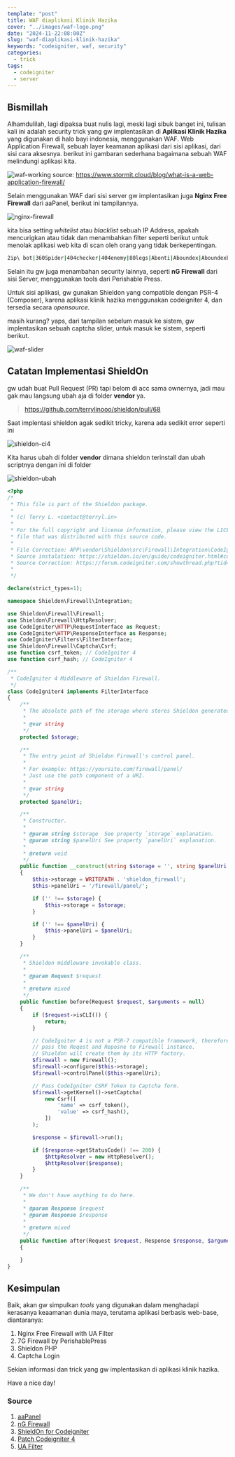 ```yaml
---
template: "post"
title: WAF diaplikasi Klinik Hazika
cover: "../images/waf-logo.png"
date: "2024-11-22:08:00Z"
slug: "waf-diaplikasi-klinik-hazika"
keywords: "codeigniter, waf, security"
categories:
  - trick
tags:
  - codeigniter
  - server
---
```


## Bismillah

Alhamdulilah, lagi dipaksa buat nulis lagi, meski lagi sibuk banget ini, tulisan kali ini adalah security trick yang gw implentasikan di **Aplikasi Klinik Hazika** yang digunakan di halo bayi indonesia, menggunakan WAF. Web Application Firewall, sebuah layer keamanan aplikasi dari sisi aplikasi, dari sisi cara aksesnya. berikut ini gambaran sederhana bagaimana sebuah WAF melindungi aplikasi kita.

![waf-working](../images/waf-work.png)
source: https://www.stormit.cloud/blog/what-is-a-web-application-firewall/

Selain menggunakan WAF dari sisi server gw implentasikan juga **Nginx Free Firewall** dari aaPanel, berikut ini tampilannya.

![nginx-firewall](../images/nginx-firewall.png)

kita bisa setting *whitelist* atau *blacklist* sebuah IP Address, apakah mencurigkan atau tidak dan menambahkan filter seperti berikut untuk menolak aplikasi web kita di scan oleh orang yang tidak berkepentingan.

```bash
2ip\ bot|360Spider|404checker|404enemy|80legs|Abonti|Aboundex|Aboundexbot|Acunetix|ADmantX|adscanner|AdsTxtCrawlerTP|AfD-Verbotsverfahren|AHC|AIBOT|AiHitBot|Aipbot|Alexibot|ALittle\ Client|Alligator|AllSubmitter|AlphaBot|Amazonbot|Anarchie|Anarchy|Anarchy99|Ankit|Anthill|anthropic-ai|Apache-HttpClient|Apexoo|archive.org_bot|arquivo-web-crawler|arquivo.pt|Aspiegel|ASPSeek|Asterias|Atomseobot|Attach|autoemailspider|Awario|AwarioBot|AwarioRssBot|AwarioSmartBot|BackDoorBot|Backlink-Ceck|backlink-check|BacklinkCrawler|BackStreet|BackWeb|Badass|Bandit|Barkrowler|BatchFTP|Battleztar\ Bazinga|BBBike|BDCbot|BDFetch|BetaBot|bidswitchbot|Bigfoot|Bitacle|Black\ Hole|Blackboard|BlackWidow|BLEXBot|Blow|BlowFish|Boardreader|Bolt|BotALot|Brandprotect|Brandwatch|Buck|Buddy|BuiltBotTough|BuiltWith|Bullseye|BunnySlippers|BuzzSumo|Bytedance|Bytespider|cah.io.community|Calculon|CATExplorador|CazoodleBot|CCBot|Cegbfeieh|CensysInspect|CF-UC|ChatGPT-User|check1.exe|CheeseBot|CherryPicker|CheTeam|ChinaClaw|Chlooe|Citoid|Claritybot|clark-crawler|Cliqzbot|Cloud\ mapping|coccocbot|Cocolyzebot|CODE87|Cogentbot|cognitiveseo|cohere-ai|Collector|com.plumanalytics|comscore|Copier|CopyRightCheck|Copyscape|Cosmos|Craftbot|crawl.sogou.com|crawler.feedback|crawler4j|Crawling\ at\ Home\ Project|CrazyWebCrawler|Crescent|CriteoBot|CrunchBot|CSHttp|Curious|Custo|CyotekWebCopy|DatabaseDriverMysqli|DataCha0s|dataforseo.com|DataForSeoBot|dataforseobot|DBLBot|demandbase-bot|Demon|Deusu|Devil|Digincore|DigitalPebble|DIIbot|Dirbuster|dirbuster|Disco|Discobot|Discoverybot|Dispatch|DittoSpyder|DnBCrawler-Analytics|DnyzBot|DomainAppender|DomainCrawler|Domains\ Project|DomainSigmaCrawler|domainsproject.org|DomainStatsBot|DomCopBot|Download\ Wonder|Dragonfly|Drip|DSearch|DTS\ Agent|EasyDL|Ebingbong|eCatch|ECCP/1.0|Ecxi|EirGrabber|EMail\ Siphon|EMail\ Wolf|EroCrawler|evc-batch|Evil|Exabot|Expanse|Express\ WebPictures|ExtLinksBot|Extractor|ExtractorPro|Extreme\ Picture\ Finder|EyeNetIE|Ezooms|FacebookBot|facebookscraper|FDM|FemtosearchBot|FHscan|Fimap|Firefox/7.0|FlashGet|Flunky|Foobot|Freeuploader|FriendlyCrawler|FrontPage|Fuzz|FyberSpider|Fyrebot|G-i-g-a-b-o-t|Gabanzabot|GalaxyBot|Genieo|GermCrawler|Getintent|GetRight|GetWeb|Gigabot|Go-Ahead-Got-It|Go-http-client|Go!Zilla|gopher|Gotit|GoZilla|GPTBot|Grabber|GrabNet|Grafula|GrapeFX|GrapeshotCrawler|GridBot|GT::WWW|Haansoft|HaosouSpider|harvest|Harvest|Havij|HEADMasterSEO|Heritrix|heritrix|Hloader|HMView|HonoluluBot|HTMLparser|HTTP::Lite|HTTrack|Humanlinks|HybridBot|Iblog|Id-search|IDBot|IDBTE4M|IlseBot|Image\ Fetch|Image\ Sucker|imagesift.com|ImagesiftBot|IndeedBot|Indy\ Library|InfoNaviRobot|InfoTekies|instabid|Intelliseek|InterGET|Internet\ Ninja|InternetSeer|internetVista\ monitor|IonCrawl|ips-agent|Iria|IRLbot|isitwp.com|Iskanie|IstellaBot|iubenda-radar|JamesBOT|Java|Jbrofuzz|JennyBot|JetCar|Jetty|JikeSpider|JOC\ Web\ Spider|Joomla|Jorgee|JustView|Jyxobot|Kenjin\ Spider|Keybot\ Translation-Search-Machine|Keyword\ Density|Kinza|Kozmosbot|Lanshanbot|Larbin|Leap|LeechFTP|LeechGet|LexiBot|Lftp|LibWeb|Libwhisker|LieBaoFast|Lightspeedsystems|Likse|Linkbot|linkdexbot|LinkextractorPro|LinkpadBot|LinkScan|LinksManager|LinkWalker|LinqiaMetadataDownloaderBot|LinqiaRSSBot|LinqiaScrapeBot|Lipperhey|Lipperhey\ Spider|Litemage_walker|Lmspider|LNSpiderguy|Ltx71|lwp-request|lwp-trivial|LWP::Simple|Mag-Net|Magnet|magpie-crawler|Mail.RU_Bot|Majestic-SEO|Majestic\ SEO|Majestic12|MarkMonitor|MarkWatch|Mass\ Downloader|Masscan|Mata\ Hari|MauiBot|Mb2345Browser|MBCrawler|MeanPath\ Bot|Meanpathbot|meanpathbot|Mediatoolkitbot|mediawords|MegaIndex.ru|Metauri|MFC_Tear_Sample|MicroMessenger|Microsoft\ Data\ Access|Microsoft\ URL\ Control|MIDown\ tool|MIIxpc|Minefield|Mister\ PiX|MJ12bot|MJ12Bot|Moblie\ Safari|Mojeek|Mojolicious|MolokaiBot|Morfeus\ Fucking\ Scanner|Mozlila|MQQBrowser|Mr.4x3|MSFrontPage|MSIECrawler|Msrabot|MTRobot|muhstik-scan)
```

Selain itu gw juga menambahan security lainnya, seperti **nG Firewall** dari sisi Server, menggunakan tools dari Perishable Press.

Untuk sisi aplikasi, gw gunakan Shieldon yang compatible dengan PSR-4 (Composer), karena aplikasi klinik hazika menggunakan codeigniter 4, dan tersedia secara *opensource.*

masih kurang? yaps, dari tampilan sebelum masuk ke sistem, gw implentasikan sebuah captcha slider, untuk masuk ke sistem, seperti berikut.

![waf-slider](../images/waf-slider.png)


## Catatan Implementasi ShieldOn

gw udah buat Pull Request (PR) tapi belom di acc sama ownernya, jadi mau gak mau langsung ubah aja di folder **vendor** ya.

> https://github.com/terrylinooo/shieldon/pull/68

Saat implentasi shieldon agak sedikit tricky, karena ada sedikit error seperti ini

![shieldon-ci4](../images/shieldon-ci4.png)

Kita harus ubah di folder **vendor** dimana shieldon terinstall dan ubah scriptnya dengan ini di folder

![shieldon-ubah](../images/shieldon-ubah.png)

```php
<?php
/*
 * This file is part of the Shieldon package.
 *
 * (c) Terry L. <contact@terryl.in>
 *
 * For the full copyright and license information, please view the LICENSE
 * file that was distributed with this source code.
 * 
 * File Correction: APP\vendor\Shieldon\src\Firewall\Integration\CodeIgniter4
 * Source instalation: https://shieldon.io/en/guide/codeigniter.html#codeigniter-4
 * Source Correction: https://forum.codeigniter.com/showthread.php?tid=78109&pid=382427#pid382427
 * 
 */

declare(strict_types=1);

namespace Shieldon\Firewall\Integration;

use Shieldon\Firewall\Firewall;
use Shieldon\Firewall\HttpResolver;
use CodeIgniter\HTTP\RequestInterface as Request;
use CodeIgniter\HTTP\ResponseInterface as Response;
use CodeIgniter\Filters\FilterInterface;
use Shieldon\Firewall\Captcha\Csrf;
use function csrf_token; // CodeIgniter 4
use function csrf_hash; // CodeIgniter 4

/**
 * CodeIgniter 4 Middleware of Shieldon Firewall.
 */
class CodeIgniter4 implements FilterInterface
{
    /**
     * The absolute path of the storage where stores Shieldon generated data.
     *
     * @var string
     */
    protected $storage;

    /**
     * The entry point of Shieldon Firewall's control panel.
     *
     * For example: https://yoursite.com/firewall/panel/
     * Just use the path component of a URI.
     *
     * @var string
     */
    protected $panelUri;

    /**
     * Constructor.
     *
     * @param string $storage  See property `storage` explanation.
     * @param string $panelUri See property `panelUri` explanation.
     *
     * @return void
     */
    public function __construct(string $storage = '', string $panelUri = '')
    {
        $this->storage = WRITEPATH . 'shieldon_firewall';
        $this->panelUri = '/firewall/panel/';

        if ('' !== $storage) {
            $this->storage = $storage;
        }

        if ('' !== $panelUri) {
            $this->panelUri = $panelUri;
        }
    }

    /**
     * Shieldon middleware invokable class.
     *
     * @param Request $request
     *
     * @return mixed
     */
    public function before(Request $request, $arguments = null)
    {
        if ($request->isCLI()) {
            return;
        }

        // CodeIgniter 4 is not a PSR-7 compatible framework, therefore we don't 
        // pass the Reqest and Reposne to Firewall instance.
        // Shieldon will create them by its HTTP factory.
        $firewall = new Firewall();
        $firewall->configure($this->storage);
        $firewall->controlPanel($this->panelUri);

        // Pass CodeIgniter CSRF Token to Captcha form.
        $firewall->getKernel()->setCaptcha(
            new Csrf([
                'name' => csrf_token(),
                'value' => csrf_hash(),
            ])
        );

        $response = $firewall->run();

        if ($response->getStatusCode() !== 200) {
            $httpResolver = new HttpResolver();
            $httpResolver($response);
        }
    }

    /**
     * We don't have anything to do here.
     *
     * @param Response $request
     * @param Response $response
     *
     * @return mixed
     */
    public function after(Request $request, Response $response, $arguments = null)
    {

    }
}
```

## Kesimpulan

Baik, akan gw simpulkan *tools* yang digunakan dalam menghadapi kerasanya keaamanan dunia maya, terutama aplikasi berbasis web-base, diantaranya:

1. Nginx Free Firewall with UA Filter
2. 7G Firewall by PerishablePress
3. Shieldon PHP
4. Captcha Login

Sekian informasi dan trick yang gw implentasikan di aplikasi klinik hazika.

Have a nice day!


### Source

1. [aaPanel](https://www.aapanel.com/)
2. [nG Firewall](https://perishablepress.com/ng-firewall/)
3. [ShieldOn for Codeigniter](https://github.com/terrylinooo/shieldon)
4. [Patch Codeigniter 4](https://gist.github.com/mdestafadilah/9b3cab601c9492d552ebf59a2d698667)
5. [UA Filter](https://github.com/idflorin/mixed/blob/main/nginx-ban-bad-user-agents.conf)
